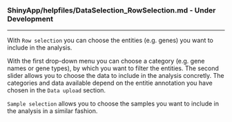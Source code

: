 ### ShinyApp/helpfiles/DataSelection_RowSelection.md - Under Development

***

With `Row selection` you can choose the entities (e.g. genes) you want to include in the 
analysis.

With the first drop-down menu you can choose a category (e.g. gene names or gene types),
by 
which you want to filter the entities. The second slider allows you to choose the data 
to include in the analysis concretly. The categories and data available depend on the 
entitie annotation you have chosen in the `Data upload` section.

`Sample selection` allows you to choose the samples you want to include in the 
analysis in a similar fashion.
